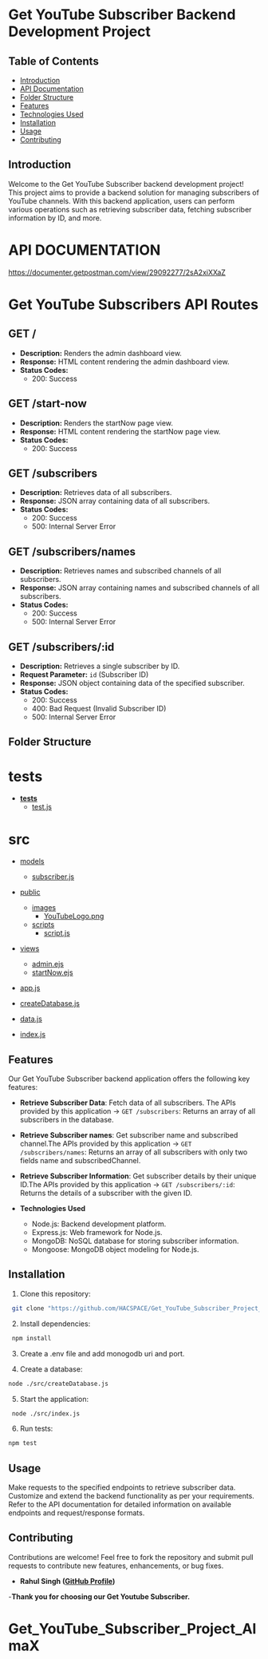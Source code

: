 # Get YouTube Subscriber Backend Development Project

## Table of Contents

- [Introduction](#introduction)
- [API Documentation](#api_documentation)
- [Folder Structure](#Folde_Structure)
- [Features](#features)
- [Technologies Used](#technologies_used)
- [Installation](#getting-started)
- [Usage](#usage)   
- [Contributing](#contributing)

## Introduction

Welcome to the Get YouTube Subscriber backend development project! This project aims to provide a backend solution for managing subscribers of YouTube channels. With this backend application, users can perform various operations such as retrieving subscriber data, fetching subscriber information by ID, and more.

# API DOCUMENTATION

https://documenter.getpostman.com/view/29092277/2sA2xiXXaZ

# Get YouTube Subscribers API Routes

## GET /

- **Description:** Renders the admin dashboard view.
- **Response:** HTML content rendering the admin dashboard view.
- **Status Codes:** 
  - 200: Success

## GET /start-now

- **Description:** Renders the startNow page view.
- **Response:** HTML content rendering the startNow page view.
- **Status Codes:** 
  - 200: Success

## GET /subscribers

- **Description:** Retrieves data of all subscribers.
- **Response:** JSON array containing data of all subscribers.
- **Status Codes:** 
  - 200: Success
  - 500: Internal Server Error

## GET /subscribers/names

- **Description:** Retrieves names and subscribed channels of all subscribers.
- **Response:** JSON array containing names and subscribed channels of all subscribers.
- **Status Codes:** 
  - 200: Success
  - 500: Internal Server Error

## GET /subscribers/:id

- **Description:** Retrieves a single subscriber by ID.
- **Request Parameter:** `id` (Subscriber ID)
- **Response:** JSON object containing data of the specified subscriber.
- **Status Codes:** 
  - 200: Success
  - 400: Bad Request (Invalid Subscriber ID)
  - 500: Internal Server Error



## Folder Structure

# __tests__
* [__tests__](.\__tests__)
    * [test.js](./__tests__/test.js)


# src

* [models](.\src\models)
    * [subscriber.js](.\src\models\subscriber.js)
        
* [public](.\src\public)
    * [images](.\src\public)
        * [YouTubeLogo.png](.\src\public\YouTubeLogo.png)
    * [scripts](.\src\scripts)
        * [script.js](.\src\scripts\script.js)

* [views](.\src\views)
    * [admin.ejs](.\src\views\admin.ejs)
    * [startNow.ejs](.\src\views\startNow.ejs)
      
* [app.js](.\src\app.js)
* [createDatabase.js](.\src\createDatabase.js)
* [data.js](.\src\data.js)
* [index.js](.\src\index.js)

## Features

Our Get YouTube Subscriber backend application offers the following key features:

- **Retrieve Subscriber Data**: Fetch data of all subscribers. The APIs provided by this application 
-> `GET /subscribers`: Returns an array of all subscribers in the database.

- **Retrieve Subscriber names**: Get subscriber name and subscribed channel.The APIs provided by this application 
-> `GET /subscribers/names`: Returns an array of all subscribers with only two fields name and subscribedChannel.

- **Retrieve Subscriber Information**: Get subscriber details by their unique ID.The APIs provided by this application 
-> `GET /subscribers/:id`: Returns the details of a subscriber with the given ID.

- **Technologies Used**
    * Node.js: Backend development platform.
    * Express.js: Web framework for Node.js.
    * MongoDB: NoSQL database for storing subscriber information.
    * Mongoose: MongoDB object modeling for Node.js.

## Installation

1. Clone this repository:

```bash
 git clone "https://github.com/HACSPACE/Get_YouTube_Subscriber_Project_AlmaX.git"
```

2. Install dependencies:

```bash
 npm install
```

3. Create a .env file and add monogodb uri and port.

4. Create a database:

```bash
node ./src/createDatabase.js
```

5. Start the application:

```bash
 node ./src/index.js
```

6. Run tests:

```bash 
npm test
```

## Usage
Make requests to the specified endpoints to retrieve subscriber data.
Customize and extend the backend functionality as per your requirements.
Refer to the API documentation for detailed information on available endpoints and request/response formats.

## Contributing
Contributions are welcome! Feel free to fork the repository and submit pull requests to contribute new features, enhancements, or bug fixes.

- **Rahul Singh ([GitHub Profile](https://github.com/HACSPACE))**


-**Thank you for choosing our Get Youtube Subscriber.**

# Get_YouTube_Subscriber_Project_AlmaX